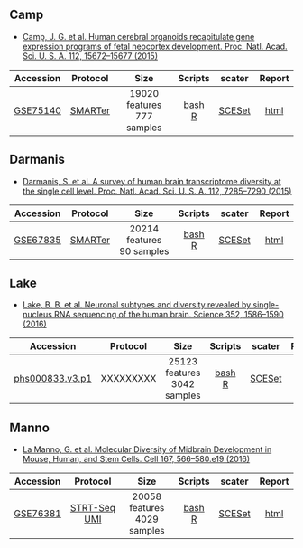
## Camp
* [Camp, J. G. et al. Human cerebral organoids recapitulate gene expression programs of fetal neocortex development. Proc. Natl. Acad. Sci. U. S. A. 112, 15672–15677 (2015)](http://dx.doi.org/10.1073/pnas.1520760112)

|Accession|Protocol|Size|Scripts|scater|Report|
|:-:|:-:|:-:|:-:|:-:|:-:|
|[GSE75140](https://www.ncbi.nlm.nih.gov/geo/query/acc.cgi?acc=GSE75140)|[SMARTer](http://www.clontech.com/US/Products/cDNA_Synthesis_and_Library_Construction/Next_Gen_Sequencing_Kits/Total_RNA-Seq/Universal_RNA_Seq_Random_Primed)|19020 features<br>777 samples |[bash](https://github.com/hemberg-lab/scRNA.seq.datasets/blob/master/bash/camp2.sh)<br>[R](https://github.com/hemberg-lab/scRNA.seq.datasets/blob/master/R/camp2.R)|[SCESet](https://scrnaseq-public-datasets.s3.amazonaws.com/scater-objects/camp2.rds)|[html](https://scrnaseq-public-datasets.s3.amazonaws.com/scater-reports/camp2.html)|


## Darmanis
* [Darmanis, S. et al. A survey of human brain transcriptome diversity at the single cell level. Proc. Natl. Acad. Sci. U. S. A. 112, 7285–7290 (2015)](http://dx.doi.org/10.1073/pnas.1507125112)

|Accession|Protocol|Size|Scripts|scater|Report|
|:-:|:-:|:-:|:-:|:-:|:-:|
|[GSE67835](https://www.ncbi.nlm.nih.gov/geo/query/acc.cgi?acc=GSE67835)|[SMARTer](http://www.clontech.com/US/Products/cDNA_Synthesis_and_Library_Construction/Next_Gen_Sequencing_Kits/Total_RNA-Seq/Universal_RNA_Seq_Random_Primed)|20214 features<br>90 samples |[bash](https://github.com/hemberg-lab/scRNA.seq.datasets/blob/master/bash/darmanis.sh)<br>[R](https://github.com/hemberg-lab/scRNA.seq.datasets/blob/master/R/darmanis.R)|[SCESet](https://scrnaseq-public-datasets.s3.amazonaws.com/scater-objects/darmanis.rds)|[html](https://scrnaseq-public-datasets.s3.amazonaws.com/scater-reports/darmanis.html)|

## Lake
* [Lake, B. B. et al. Neuronal subtypes and diversity revealed by single-nucleus RNA sequencing of the human brain. Science 352, 1586–1590 (2016)](http://dx.doi.org/10.1126/science.aaf1204)

|Accession|Protocol|Size|Scripts|scater|Report|
|:-:|:-:|:-:|:-:|:-:|:-:|
|[phs000833.v3.p1](https://www.scap-t.org/)|XXXXXXXXX|25123 features<br>3042 samples |[bash](https://github.com/hemberg-lab/scRNA.seq.datasets/blob/master/bash/lake.sh)<br>[R](https://github.com/hemberg-lab/scRNA.seq.datasets/blob/master/R/lake.R)|[SCESet](https://scrnaseq-public-datasets.s3.amazonaws.com/scater-objects/lake.rds)|[html](https://scrnaseq-public-datasets.s3.amazonaws.com/scater-reports/lake.html)|

## Manno
* [La Manno, G. et al. Molecular Diversity of Midbrain Development in Mouse, Human, and Stem Cells. Cell 167, 566–580.e19 (2016)](http://dx.doi.org/10.1016/j.cell.2016.09.027)

|Accession|Protocol|Size|Scripts|scater|Report|
|:-:|:-:|:-:|:-:|:-:|:-:|
|[GSE76381](https://www.ncbi.nlm.nih.gov/geo/query/acc.cgi?acc=GSE76381)|[STRT-Seq UMI](http://dx.doi.org/10.1038/nmeth.2772)|20058 features<br>4029 samples |[bash](https://github.com/hemberg-lab/scRNA.seq.datasets/blob/master/bash/manno.sh)<br>[R](https://github.com/hemberg-lab/scRNA.seq.datasets/blob/master/R/manno.R)|[SCESet](https://scrnaseq-public-datasets.s3.amazonaws.com/scater-objects/manno.rds)|[html](https://scrnaseq-public-datasets.s3.amazonaws.com/scater-reports/manno.html)|
